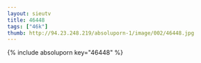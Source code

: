 ```yaml
--- 
layout: sieutv
title: 46448
tags: ["46k"]
thumb: http://94.23.248.219/absoluporn-1/image/002/46448.jpg
---
```

{% include absoluporn key="46448" %} 
